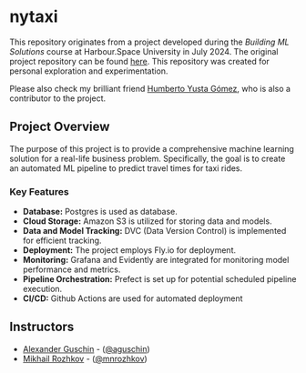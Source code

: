 # nytaxi

This repository originates from a project developed during the *Building ML Solutions* course at Harbour.Space University in July 2024. The original project repository can be found [here](https://github.com/building-ml-hs). This repository was created for personal exploration and experimentation.

Please also check my brilliant friend [Humberto Yusta Gómez](https://github.com/humbertoyusta), who is also a contributor to the project.

## Project Overview

The purpose of this project is to provide a comprehensive machine learning solution for a real-life business problem. Specifically, the goal is to create an automated ML pipeline to predict travel times for taxi rides.

### Key Features
- **Database:** Postgres is used as database.
- **Cloud Storage:** Amazon S3 is utilized for storing data and models.
- **Data and Model Tracking:** DVC (Data Version Control) is implemented for efficient tracking.
- **Deployment:** The project employs Fly.io for deployment.
- **Monitoring:** Grafana and Evidently are integrated for monitoring model performance and metrics.
- **Pipeline Orchestration:** Prefect is set up for potential scheduled pipeline execution.
- **CI/CD:** Github Actions are used for automated deployment

## Instructors

- [Alexander Guschin](https://www.aguschin.com/about/) - ([@aguschin](https://github.com/aguschin))
- [Mikhail Rozhkov](https://www.linkedin.com/in/mnrozhkov/) - ([@mnrozhkov](https://github.com/mnrozhkov))




